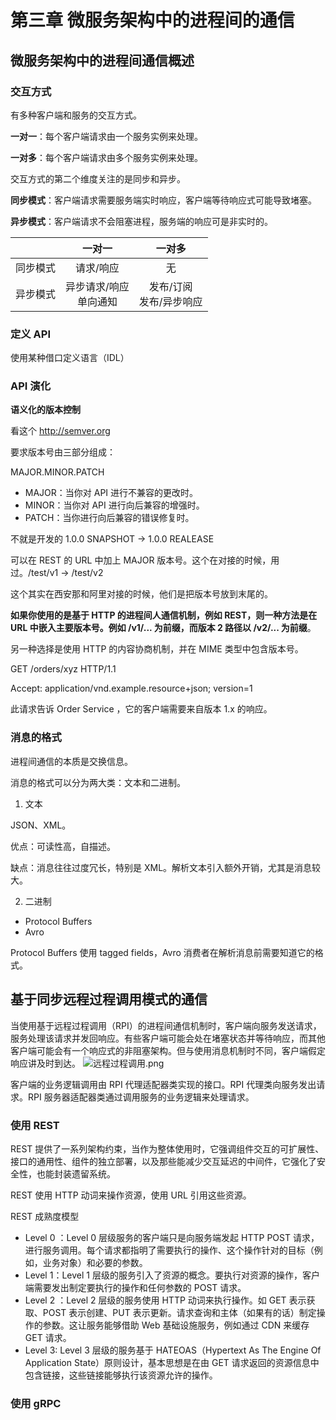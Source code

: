 # 第三章 微服务架构中的进程间的通信

## 微服务架构中的进程间通信概述

### 交互方式

有多种客户端和服务的交互方式。

**一对一**：每个客户端请求由一个服务实例来处理。

**一对多**：每个客户端请求由多个服务实例来处理。

交互方式的第二个维度关注的是同步和异步。

**同步模式**：客户端请求需要服务端实时响应，客户端等待响应式可能导致堵塞。

**异步模式**：客户端请求不会阻塞进程，服务端的响应可是非实时的。

|          |           一对一           |           一对多            |
| :------: | :------------------------: | :-------------------------: |
| 同步模式 |         请求/响应          |             无              |
| 异步模式 | 异步请求/响应<br/>单向通知 | 发布/订阅<br/>发布/异步响应 |

### 定义 API

使用某种借口定义语言（IDL）

### API 演化

**语义化的版本控制**

看这个 http://semver.org

要求版本号由三部分组成：

MAJOR.MINOR.PATCH

- MAJOR：当你对 API 进行不兼容的更改时。
- MINOR：当你对 API 进行向后兼容的增强时。
- PATCH：当你进行向后兼容的错误修复时。

不就是开发的 1.0.0 SNAPSHOT -> 1.0.0 REALEASE

可以在 REST 的 URL 中加上 MAJOR 版本号。这个在对接的时候，用过。/test/v1 -> /test/v2

这个其实在西安那和阿里对接的时候，他们是把版本号放到末尾的。

**如果你使用的是基于 HTTP 的进程间人通信机制，例如 REST，则一种方法是在 URL 中嵌入主要版本号。例如 /v1/... 为前缀，而版本 2 路径以 /v2/... 为前缀**。

另一种选择是使用 HTTP 的内容协商机制，并在 MIME 类型中包含版本号。

GET /orders/xyz HTTP/1.1

Accept: application/vnd.example.resource+json; version=1

此请求告诉 Order Service ，它的客户端需要来自版本 1.x 的响应。

### 消息的格式

进程间通信的本质是交换信息。

消息的格式可以分为两大类：文本和二进制。

1. 文本

JSON、XML。

优点：可读性高，自描述。

缺点：消息往往过度冗长，特别是 XML。解析文本引入额外开销，尤其是消息较大。

2. 二进制

- Protocol Buffers
- Avro

Protocol Buffers 使用 tagged fields，Avro 消费者在解析消息前需要知道它的格式。

## 基于同步远程过程调用模式的通信

当使用基于远程过程调用（RPI）的进程间通信机制时，客户端向服务发送请求，服务处理该请求并发回响应。有些客户端可能会处在堵塞状态并等待响应，而其他客户端可能会有一个响应式的非阻塞架构。但与使用消息机制时不同，客户端假定响应讲及时到达。
![远程过程调用.png](https://i.loli.net/2021/04/04/IBDgEV3bfmuW5vX.png)

客户端的业务逻辑调用由 RPI 代理适配器类实现的接口。RPI 代理类向服务发出请求。RPI 服务器适配器类通过调用服务的业务逻辑来处理请求。

### 使用 REST

REST 提供了一系列架构约束，当作为整体使用时，它强调组件交互的可扩展性、接口的通用性、组件的独立部署，以及那些能减少交互延迟的中间件，它强化了安全性，也能封装遗留系统。

REST 使用 HTTP 动词来操作资源，使用 URL 引用这些资源。

REST 成熟度模型

- Level 0 ：Level 0 层级服务的客户端只是向服务端发起 HTTP POST 请求，进行服务调用。每个请求都指明了需要执行的操作、这个操作针对的目标（例如，业务对象）和必要的参数。
- Level 1：Level 1 层级的服务引入了资源的概念。要执行对资源的操作，客户端需要发出制定要执行的操作和任何参数的 POST 请求。
- Level 2 ：Level 2 层级的服务使用 HTTP 动词来执行操作。如 GET 表示获取、POST 表示创建、PUT 表示更新。请求查询和主体（如果有的话）制定操作的参数。这让服务能够借助 Web 基础设施服务，例如通过 CDN 来缓存 GET 请求。
- Level 3: Level 3 层级的服务基于 HATEOAS（Hypertext As The Engine Of Application State）原则设计，基本思想是在由 GET 请求返回的资源信息中包含链接，这些链接能够执行该资源允许的操作。

### 使用 gRPC

